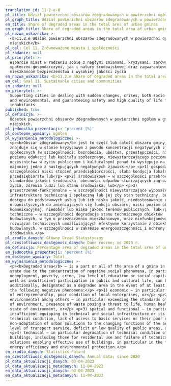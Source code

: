 ```yaml
---
translation_id: 11-2-e-0
pl_title: Udział powierzchni obszarów zdegradowanych w powierzchni ogółem gmin miejskich
pl_graph_title: Udział powierzchni obszarów zdegradowanych w powierzchni ogółem gmin miejskich
en_title: Share of degraded areas in the total area of urban gminas
en_graph_title: Share of degraded areas in the total area of urban gminas
pl_nazwa_wskaznika: >-
  <b>11.2.e Udział powierzchni obszarów zdegradowanych w powierzchni ogółem gmin
  miejskich</b>
pl_cel: Cel 11. Zrównoważone miasta i społeczności
pl_zadanie: null
pl_priorytet: >-
  Wsparcie miast w radzeniu sobie z nagłymi zmianami, kryzysami, zarówno
  społeczno-gospodarczymi, jak i natury środowiskowej oraz zagwarantowanie
  mieszkańcom bezpieczeństwa i wysokiej jakości życia
en_nazwa_wskaznika: <b>11.2.e Share of degraded areas in the total area of urban gminas</b>
en_cel: Goal 11. Sustainable cities and communities
en_zadanie: null
en_priorytet: >-
  Supporting cities in dealing with sudden changes, crises, both socio-economic
  and environmental, and guaranteeing safety and high quality of life for
  inhabitants
published: true
pl_definicja: >-
  Odsetek powierzchni obszarów zdegradowanych w powierzchni ogółem w gminach
  miejskich.
pl_jednostka_prezentacji: 'procent [%]'
pl_dostepne_wymiary: ogółem
pl_wyjasnienia_metodologiczne: >-
  <p><b>Obszar zdegradowany</b> jest to część lub całość obszaru gminy, który
  znajduje się w stanie kryzysowym z powodu koncentracji negatywnych zjawisk
  społecznych (w szczególności: bezrobocia, ubóstwa, przestępczości, niskiego
  poziomu edukacji lub kapitału społecznego, niewystarczającego poziomu
  uczestnictwa w życiu publicznym i kulturalnym) ponad to występuje na nim co
  najmniej jedno z następujących negatywnych zjawisk:</p> <p>1) gospodarcze – w
  szczególności niski stopień przedsiębiorczości, słaba kondycja lokalnych
  przedsiębiorstw lub</p> <p>2) środowiskowe – w szczególności przekroczenie
  standardów jakości środowiska, obecności odpadów stwarzających zagrożenie dla
  życia, zdrowia ludzi lub stanu środowiska, lub</p> <p>3)
  przestrzenno-funkcjonalne – w szczególności niewystarczające wyposażenie w
  infrastrukturę techniczną i społeczną lub jej zły stan techniczny, brak
  dostępu do podstawowych usług lub ich niska jakość, niedostosowanie rozwiązań
  urbanistycznych do zmieniających się funkcji obszaru, niski poziom obsługi
  komunikacyjnej, niedobór lub niska jakość terenów publicznych, lub</p> <p>4)
  techniczne – w szczególności degradacja stanu technicznego obiektów
  budowlanych, w tym o przeznaczeniu mieszkaniowym, oraz niefunkcjonowanie
  rozwiązań technicznych umożliwiających efektywne korzystanie z obiektów
  budowlanych, w szczególności w zakresie energooszczędności i ochrony
  środowiska.</p>
pl_zrodlo_danych: Główny Urząd Statystyczny
pl_czestotliwosc_dostępnosc_danych: Dane roczne; od 2020 r.
en_definicja: Percentage area of degraded areas in the total area of urban gminas
en_jednostka_prezentacji: 'percent [%]'
en_dostepne_wymiary: Total
en_wyjasnienia_metodologiczne: >-
  <p><b>Degraded area</b> – is a part or all of the area of a gmina in crisis
  state due to the concentration of negative social phenomena, in particular
  unemployment, poverty, crime, low level of education or social capital, as
  well as insufficient participation in public and cultural life, can be,
  additionally, designated as a degraded area in the event of at least one of
  the following negative phenomena:</p> <p>1) economic – in particular low level
  of entrepreneurship, poor condition of local enterprises, or</p> <p>2)
  environmental among others – in particular exceeding the standards of quality
  of environment, presence of waste posing a threat to life, human health or the
  state of environment, or</p> <p>3) spatial and functional – in particular
  insufficient equipping in technical and social infrastructure or its poor
  technical condition, lack of access to basic services or their poor quality,
  non-adaptation of urban solutions to the changing functions of the area, low
  level of transport service, deficit or low quality of public areas, or</p>
  <p>4) technical – in particular degradation of technical condition of
  buildings, including those for residental use and failure of technical
  solutions enabling effective use of buildings, in particular in the field of
  energy efficiency and environmental protection.</p>
en_zrodlo_danych: Statistics Poland
en_czestotliwosc_dostępnosc_danych: Annual data; since 2020
pl_data_aktualizacji_danych: 03-04-2023
pl_data_aktualizacji_metadanych: 11-04-2023
en_data_aktualizacji_danych: 03-04-2023
en_data_aktualizacji_metadanych: 11-04-2023
---
```

